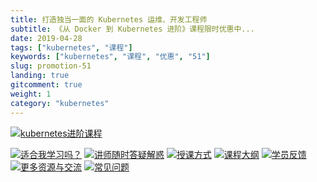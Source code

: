 ```yaml
---
title: 打造独当一面的 Kubernetes 运维、开发工程师
subtitle: 《从 Docker 到 Kubernetes 进阶》课程限时优惠中...
date: 2019-04-28
tags: ["kubernetes", "课程"]
keywords: ["kubernetes", "课程", "优惠", "51"]
slug: promotion-51
landing: true
gitcomment: true
weight: 1
category: "kubernetes"
---
```


[![kubernetes进阶课程](https://sdn.youdianzhishi.com/images/2019/4/28/28151ede670d4bb4aab8cf93f6686f7a.png?imageView2/2/format/webp)](/post/promotion-51)
<!--more-->
[![适合我学习吗？](https://sdn.youdianzhishi.com/images/2019/5/4/5c3654c4231d401aa8d076a3b5eee93e.png?imageView2/2/format/webp)](https://youdianzhishi.com/course/6n8xd6/)
[![讲师随时答疑解惑](https://sdn.youdianzhishi.com/images/2019/4/28/ccbaa7fab7294d1bac03e415ae42d53e.png?imageView2/2/format/webp)](https://youdianzhishi.com/course/6n8xd6/)
[![授课方式](https://sdn.youdianzhishi.com/images/2019/5/6/a4927d4513d449b4bce984b9f272852d.png?imageView2/2/format/webp)](https://youdianzhishi.com/course/6n8xd6/)
[![课程大纲](https://sdn.youdianzhishi.com/images/2019/4/28/f59670f88fbe446f8c3cea6d7ced3917.png?imageView2/2/format/webp)](https://youdianzhishi.com/course/6n8xd6/)
[![学员反馈](https://sdn.youdianzhishi.com/images/2019/4/28/92624de5868842eda829cdec17cf706e.png?imageView2/2/format/webp)](https://youdianzhishi.com/course/6n8xd6/)
[![更多资源与交流](https://sdn.youdianzhishi.com/images/2019/4/28/471cbbf47e7e401a9b5f2f82324325b3.png?imageView2/2/format/webp)](https://youdianzhishi.com/course/6n8xd6/)
[![常见问题](https://sdn.youdianzhishi.com/images/2019/4/28/97bd642a111648dd8113ac183708b3bc.png?imageView2/2/format/webp)](https://youdianzhishi.com/course/6n8xd6/)
